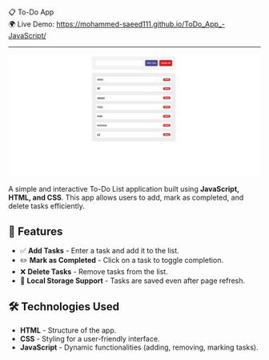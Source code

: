  📋 To-Do App  
 🌍 Live Demo: https://mohammed-saeed111.github.io/ToDo_App_-JavaScript/
 <hr>
 
 ![E-Commerce Clothes](ToDo.png)


A simple and interactive To-Do List application built using **JavaScript, HTML, and CSS**. This app allows users to add, mark as completed, and delete tasks efficiently.

## 🚀 Features

- ✅ **Add Tasks** - Enter a task and add it to the list.
- ✏️ **Mark as Completed** - Click on a task to toggle completion.
- ❌ **Delete Tasks** - Remove tasks from the list.
- 💾 **Local Storage Support** - Tasks are saved even after page refresh.

## 🛠️ Technologies Used

- **HTML** - Structure of the app.
- **CSS** - Styling for a user-friendly interface.
- **JavaScript** - Dynamic functionalities (adding, removing, marking tasks).
